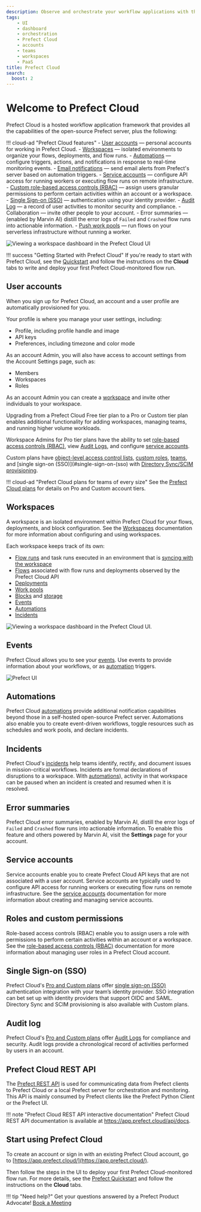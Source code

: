 ```yaml
---
description: Observe and orchestrate your workflow applications with the hosted Prefect Cloud platform.
tags:
    - UI
    - dashboard
    - orchestration
    - Prefect Cloud
    - accounts
    - teams
    - workspaces
    - PaaS
title: Prefect Cloud
search:
  boost: 2
---
```


# Welcome to Prefect Cloud

Prefect Cloud is a hosted workflow application framework that provides all the capabilities of the open-source Prefect server, plus the following:

!!! cloud-ad "Prefect Cloud features"
    - [User accounts](#user-accounts) &mdash; personal accounts for working in Prefect Cloud.
    - [Workspaces](/cloud/workspaces/) &mdash; isolated environments to organize your flows, deployments, and flow runs.
    - [Automations](/cloud/automations/) &mdash; configure triggers, actions, and notifications in response to real-time monitoring events.
    - [Email notifications](/cloud/automations/) &mdash; send email alerts from Prefect's server based on automation triggers.
    - [Service accounts](/cloud/users/service-accounts/) &mdash; configure API access for running workers or executing flow runs on remote infrastructure.
    - [Custom role-based access controls (RBAC)](/cloud/users/roles/) &mdash; assign users granular permissions to perform certain activities within an account or a workspace.
    - [Single Sign-on (SSO)](/cloud/users/sso/) &mdash; authentication using your identity provider.
    - [Audit Log](/cloud/users/audit-log/) &mdash; a record of user activities to monitor security and compliance.
    - Collaboration &mdash; invite other people to your account.
    - Error summaries  &mdash; (enabled by Marvin AI) distill the error logs of `Failed` and `Crashed` flow runs into actionable information.
    - [Push work pools](/guides/deployment/push-work-pools/) &mdash; run flows on your serverless infrastructure without running a worker.

![Viewing a workspace dashboard in the Prefect Cloud UI](/img/ui/cloud-dashboard.png)

!!! success "Getting Started with Prefect Cloud"
    If you're ready to start with Prefect Cloud, see the [Quickstart](/getting-started/quickstart/) and follow the instructions on the **Cloud** tabs to write and deploy your first Prefect Cloud-monitored flow run.

## User accounts

When you sign up for Prefect Cloud, an account and a user profile are automatically provisioned for you.

Your profile is where you manage your user settings, including:

- Profile, including profile handle and image
- API keys
- Preferences, including timezone and color mode

As an account Admin, you will also have access to account settings from the Account Settings page, such as:

- Members
- Workspaces
- Roles

As an account Admin you can create a [workspace](#workspaces) and invite other individuals to your workspace.

Upgrading from a Prefect Cloud Free tier plan to a Pro or Custom tier plan enables additional functionality for adding workspaces, managing teams, and running higher volume workloads.

Workspace Admins for Pro tier plans have the ability to set [role-based access controls (RBAC)](#roles-and-custom-permissions), view [Audit Logs](#audit-log), and configure [service accounts](#service-accounts).

Custom plans have [object-level access control lists](/cloud/users/object-access-control-lists/), [custom roles](/cloud/users/roles/), [teams](/cloud/users/teams/), and [single sign-on (SSO)](#single-sign-on-(sso) with [Directory Sync/SCIM provisioning](/cloud/users/sso/#scim-provisioning).

!!! cloud-ad "Prefect Cloud plans for teams of every size"
    See the [Prefect Cloud plans](https://www.prefect.io/pricing/) for details on Pro and Custom account tiers.

## Workspaces

A workspace is an isolated environment within Prefect Cloud for your flows, deployments, and block configuration.
See the [Workspaces](/cloud/workspaces/) documentation for more information about configuring and using workspaces.

Each workspace keeps track of its own:

- [Flow runs](/concepts/flows/) and task runs executed in an environment that is [syncing with the workspace](/cloud/workspaces/)
- [Flows](/concepts/flows/) associated with flow runs and deployments observed by the Prefect Cloud API
- [Deployments](/concepts/deployments/)
- [Work pools](/concepts/work-pools/)
- [Blocks](/concepts/blocks/) and [storage](/concepts/storage/)
- [Events](/cloud/events/)
- [Automations](/concepts/automations/)
- [Incidents](/cloud/incidents/)

![Viewing a workspace dashboard in the Prefect Cloud UI.](/img/ui/cloud-new-workspace.png)

## Events

Prefect Cloud allows you to see your [events](/cloud/events/). Use events to provide information about your workflows, or as [automation](/concepts/automations/) triggers.

![Prefect UI](/img/ui/event-feed.png)

## Automations

Prefect Cloud [automations](/concepts/automations/) provide additional notification capabilities beyond those in a self-hosted open-source Prefect server.
Automations also enable you to create event-driven workflows, toggle resources such as schedules and work pools, and declare incidents.

## Incidents <span class="badge pro"></span> <span class="badge custom"></span>

Prefect Cloud's [incidents](/cloud/incidents/) help teams identify, rectify, and document issues in mission-critical workflows.
Incidents are formal declarations of disruptions to a workspace.
With [automations](/cloud/incidents/#incident-automations)), activity in that workspace can be paused when an incident is created and resumed when it is resolved.

## Error summaries

Prefect Cloud error summaries, enabled by Marvin AI, distill the error logs of `Failed` and `Crashed` flow runs into actionable information.
To enable this feature and others powered by Marvin AI, visit the **Settings** page for your account.

## Service accounts <span class="badge pro"></span> <span class="badge custom"></span>

Service accounts enable you to create Prefect Cloud API keys that are not associated with a user account.
Service accounts are typically used to configure API access for running workers or executing flow runs on remote infrastructure.
See the [service accounts](/cloud/users/service-accounts/) documentation for more information about creating and managing service accounts.

## Roles and custom permissions <span class="badge pro"> </span><span class="badge custom"></span>

Role-based access controls (RBAC) enable you to assign users a role with permissions to perform certain activities within an account or a workspace.
See the [role-based access controls (RBAC)](/cloud/users/roles/) documentation for more information about managing user roles in a Prefect Cloud account.

## Single Sign-on (SSO) <span class="badge pro"></span> <span class="badge custom"></span>

Prefect Cloud's [Pro and Custom plans](https://www.prefect.io/pricing) offer [single sign-on (SSO)](/cloud/users/sso/) authentication integration with your team’s identity provider.
SSO integration can bet set up with identity providers that support OIDC and SAML.
Directory Sync and SCIM provisioning is also available with Custom plans.

## Audit log <span class="badge pro"></span> <span class="badge custom"></span>

Prefect Cloud's [Pro and Custom plans](https://www.prefect.io/pricing) offer [Audit Logs](/cloud/users/audit-log/) for compliance and security.
Audit logs provide a chronological record of activities performed by users in an account.

## Prefect Cloud REST API

The [Prefect REST API](/api-ref/rest-api/) is used for communicating data from Prefect clients to Prefect Cloud or a local Prefect server for orchestration and monitoring.
This API is mainly consumed by Prefect clients like the Prefect Python Client or the Prefect UI.

!!! note "Prefect Cloud REST API interactive documentation"
    Prefect Cloud REST API documentation is available at <a href="https://app.prefect.cloud/api/docs" target="_blank">https://app.prefect.cloud/api/docs</a>.

## Start using Prefect Cloud

To create an account or sign in with an existing Prefect Cloud account, go to [https://app.prefect.cloud/](https://app.prefect.cloud/).

Then follow the steps in the UI to deploy your first Prefect Cloud-monitored flow run. For more details, see the [Prefect Quickstart](/getting-started/quickstart/) and follow the instructions on the **Cloud** tabs.

!!! tip "Need help?"
    Get your questions answered by a Prefect Product Advocate!
    [Book a Meeting](https://calendly.com/prefect-experts/prefect-product-advocates?utm_campaign=prefect_docs_cloud&utm_content=prefect_docs&utm_medium=docs&utm_source=docs)
